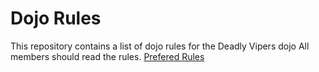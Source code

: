 Dojo Rules
==========

This repository contains a list of dojo rules for the Deadly Vipers dojo
All members should read the rules.
[Prefered Rules](https://github.com/deadlyvipers)
